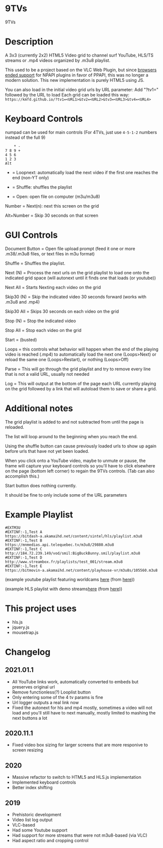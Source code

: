 # 9TVs
9TVs


# Description
A 3x3 (currently 2x2) HTML5 Video grid to channel surf YouTube, HLS/TS streams or .mp4 videos organized by .m3u8 playlist.

This used to be a project based on the VLC Web Plugin, but since <a href="https://en.wikipedia.org/wiki/NPAPI#Support/deprecation">browsers ended support</a> for NPAPI plugins in favor of PPAPI, this was no longer a modern solution.
This new implementation is purely HTML5 using JS.

You can also load in the initial video grid urls by URL parameter:
Add "?tv1=" followed by the URL to load
Each grid can be loaded this way:
`https://kmfd.github.io/?tv1=<URL1>&tv2=<URL2>&tv3=<URL3>&tv4=<URL4>`



# Keyboard Controls

numpad can be used for main controls
(For 4TVs, just use `4-5-1-2` numbers instead of the full 9)

```
    * -
7 8 9 +
4 5 6
1 2 3
Alt
```


* = Loopnext: automatically load the next video if the first one reaches the end (non-YT only)

- = Shuffle: shuffles the playlist

+ = Open: open file on computer (m3u/m3u8)

Number = Next(n): next this screen on the grid

Alt+Number = Skip 30 seconds on that screen

# GUI Controls

Document Button = Open file upload prompt (feed it one or more .m38/.m3u8 files, or text files in m3u format)

Shuffle = Shuffles the playlist.

Next (N) = Process the next urls on the grid playlist to load one onto the indicated grid space (will autonext until it finds one that loads (or youtube))

Next All = Starts Nexting each video on the grid

Skip30 (N) = Skip the indicated video 30 seconds forward (works with .m3u8 and .mp4)

Skip30 All = Skips 30 seconds on each video on the grid

Stop (N) = Stop the indicated video

Stop All = Stop each video on the grid

Start = (busted)

Loops = this controls what behavior will happen when the end of the playing video is reached (.mp4) to automatically load the next one (Loops>Next) or reload the same one (Loops>Restart), or nothing (Loops>Off)

Parse = This will go through the grid playlist and try to remove every line that is not a valid URL, usually not needed

Log = This will output at the bottom of the page each URL currently playing on the grid followed by a link that will autoload them to save or share a grid.


# Additional notes

The grid playlist is added to and not subtracted from until the page is reloaded.

The list will loop around to the beginning when you reach the end.

Using the shuffle button can cause previously loaded urls to show up again before urls that have not yet been loaded.

When you click onto a YouTube video, maybe to unmute or pause, the frame will capture your keyboard controls so you'll have to click elsewhere on the page (bottom left corner) to regain the 9TVs controls. (Tab can also accomplish this.)

Start button does nothing currently.

It should be fine to only include some of the URL parameters


# Example Playlist

```
#EXTM3U
#EXTINF:-1,Test A
https://bitdash-a.akamaihd.net/content/sintel/hls/playlist.m3u8
#EXTINF:-1,Test B
https://mnmedias.api.telequebec.tv/m3u8/29880.m3u8
#EXTINF:-1,Test C
http://184.72.239.149/vod/smil:BigBuckBunny.smil/playlist.m3u8
#EXTINF:-1,Test D
http://www.streambox.fr/playlists/test_001/stream.m3u8
#EXTINF:-1,Test E
https://bitmovin-a.akamaihd.net/content/playhouse-vr/m3u8s/105560.m3u8
```
(example youtube playlist featuring worldcams <a href="https://github.com/kmfd/kmfd.github.io/blob/main/worldcams%20youtube%20playlist.m3u">here</a> (from <a href="https://www.youtube.com/playlist?list=PL7CqcasaJQRPsJ1eTLaGQotEsDbQiaCNb">here</a>))


(example HLS playlist with demo streams<a href="https://github.com/kmfd/9TVs/blob/master/4tvs/M3UEXAMPLE.m3u">here</a> (from <a href="https://bitmovin.com/mpeg-dash-hls-examples-sample-streams/">here</a>))


# This project uses
* hls.js
* jquery.js
* mousetrap.js


# Changelog

## 2021.01.1
* All YouTube links work, automatically converted to embeds but preserves original url
* Remove functionless(?) Looplist button
* Only entering some of the 4 tv params is fine
* Url logger outputs a real link now
* Fixed the autonext for hls and mp4 mostly, sometimes a video will not load and you'll still have to next manually, mostly limited to mashing the next buttons a lot

## 2020.11.1
* Fixed video box sizing for larger screens that are more responive to screen resizing

## 2020
* Massive refactor to switch to HTML5 and HLS.js implementation
* Implemented keyboard controls
* Better index shifting

## 2019
* Prehistoric development
* Video list log output
* VLC-based
* Had some Youtube support
* Had support for more streams that were not m3u8-based (via VLC)
* Had aspect ratio and cropping control
